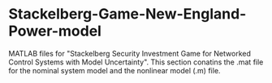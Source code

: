 # Stackelberg-Game-New-England-Power-model
MATLAB files for "Stackelberg Security Investment Game for Networked Control Systems with Model Uncertainty".
This section conatins the .mat file for the nominal system model and the nonlinear model (.m) file.
